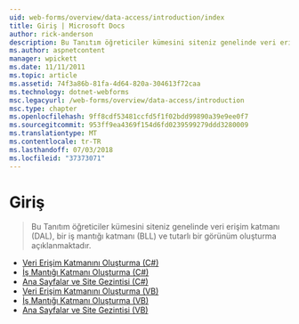 ```yaml
---
uid: web-forms/overview/data-access/introduction/index
title: Giriş | Microsoft Docs
author: rick-anderson
description: Bu Tanıtım öğreticiler kümesini siteniz genelinde veri erişim katmanı (DAL), bir iş mantığı katmanı (BLL) ve tutarlı bir görünüm oluşturma açıklanmaktadır.
ms.author: aspnetcontent
manager: wpickett
ms.date: 11/11/2011
ms.topic: article
ms.assetid: 74f3a86b-81fa-4d64-820a-304613f72caa
ms.technology: dotnet-webforms
msc.legacyurl: /web-forms/overview/data-access/introduction
msc.type: chapter
ms.openlocfilehash: 9ff8cdf53481ccfd5f1f02bdd99890a39e9ee0f7
ms.sourcegitcommit: 953ff9ea4369f154d6fd0239599279ddd3280009
ms.translationtype: MT
ms.contentlocale: tr-TR
ms.lasthandoff: 07/03/2018
ms.locfileid: "37373071"
---
```

<a name="introduction"></a>Giriş
====================
> Bu Tanıtım öğreticiler kümesini siteniz genelinde veri erişim katmanı (DAL), bir iş mantığı katmanı (BLL) ve tutarlı bir görünüm oluşturma açıklanmaktadır.


- [Veri Erişim Katmanını Oluşturma (C#)](creating-a-data-access-layer-cs.md)
- [İş Mantığı Katmanı Oluşturma (C#)](creating-a-business-logic-layer-cs.md)
- [Ana Sayfalar ve Site Gezintisi (C#)](master-pages-and-site-navigation-cs.md)
- [Veri Erişim Katmanını Oluşturma (VB)](creating-a-data-access-layer-vb.md)
- [İş Mantığı Katmanı Oluşturma (VB)](creating-a-business-logic-layer-vb.md)
- [Ana Sayfalar ve Site Gezintisi (VB)](master-pages-and-site-navigation-vb.md)
